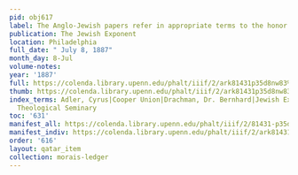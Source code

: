 ```yaml
---
pid: obj617
label: The Anglo-Jewish papers refer in appropriate terms to the honor [...].
publication: The Jewish Exponent
location: Philadelphia
full_date: " July 8, 1887"
month_day: 8-Jul
volume-notes:
year: '1887'
full: https://colenda.library.upenn.edu/phalt/iiif/2/ark81431p35d8nw83%2FSHA256E-s6842889--2014daa8a899c122d4137865d7305dd03c0976bb249eb84490a270e9dde57bb8.jpeg/full/3500,/0/default.jpg
thumb: https://colenda.library.upenn.edu/phalt/iiif/2/ark81431p35d8nw83%2FSHA256E-s6842889--2014daa8a899c122d4137865d7305dd03c0976bb249eb84490a270e9dde57bb8.jpeg/full/!200,200/0/default.jpg
index_terms: Adler, Cyrus|Cooper Union|Drachman, Dr. Bernhard|Jewish Exponent (Philadelphia)|Jewish
  Theological Seminary
toc: '631'
manifest_all: https://colenda.library.upenn.edu/phalt/iiif/2/81431-p35d8nw83/manifest
manifest_indiv: https://colenda.library.upenn.edu/phalt/iiif/2/ark81431p35d8nw83%2FSHA256E-s6842889--2014daa8a899c122d4137865d7305dd03c0976bb249eb84490a270e9dde57bb8.jpeg
order: '616'
layout: qatar_item
collection: morais-ledger
---
```

